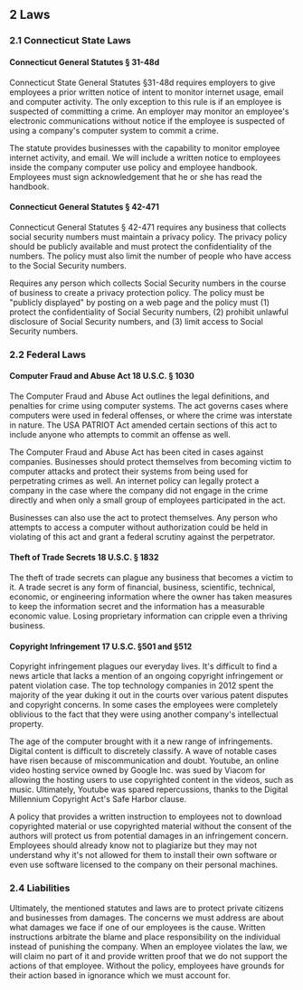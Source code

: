 ## 2 Laws

### 2.1 Connecticut State Laws

#### Connecticut General Statutes § 31-48d

Connecticut State General Statutes §31-48d requires employers to give employees a prior
written notice of intent to monitor internet usage, email and computer activity. The 
only exception to this rule is if an employee is suspected of committing a crime. An 
employer may monitor an employee's electronic communications without notice if the 
employee is suspected of using a company's computer system to commit a crime.

The statute provides businesses with the capability to monitor employee internet
activity, and email. We will include a written notice to employees inside the company
computer use policy and employee handbook. Employees must sign acknowledgement that he
or she has read the handbook. 


#### Connecticut General Statutes § 42-471

Connecticut General Statutes § 42-471 requires any business that collects social
security numbers must maintain a privacy policy. The privacy policy should be publicly
available and must protect the confidentiality of the numbers. The policy must also 
limit the number of people who have access to the Social Security numbers.

Requires any person which collects Social Security numbers in the course of business 
to create a privacy protection policy. The policy must be "publicly displayed" by 
posting on a web page and the policy must (1) protect the confidentiality of Social 
Security numbers, (2) prohibit unlawful disclosure of Social Security numbers, and 
(3) limit access to Social Security numbers.


### 2.2 Federal Laws

#### Computer Fraud and Abuse Act 18 U.S.C. § 1030

The Computer Fraud and Abuse Act outlines the legal definitions, and penalties for
crime using computer systems. The act governs cases where computers were used 
in federal offenses, or where the crime was interstate in nature. The USA 
PATRIOT Act amended certain sections of this act to include anyone who attempts
to commit an offense as well. 

The Computer Fraud and Abuse Act has been cited in cases against companies. 
Businesses should protect themselves from becoming victim to computer attacks and
protect their systems from being used for perpetrating crimes as well. An internet
policy can legally protect a company in the case where the company did not engage
in the crime directly and when only a small group of employees participated in 
the act. 

Businesses can also use the act to protect themselves. Any person who attempts to
access a computer without authorization could be held in violating of this act
and grant a federal scrutiny against the perpetrator. 


#### Theft of Trade Secrets 18 U.S.C. § 1832

The theft of trade secrets can plague any business that becomes a victim to it.
A trade secret is any form of financial, business, scientific, technical, economic,
or engineering information where the owner has taken measures to keep the 
information secret and the information has a measurable economic value. Losing
proprietary information can cripple even a thriving business. 

#### Copyright Infringement 17 U.S.C. §501 and §512

Copyright infringement plagues our everyday lives. It's difficult to find a
news article that lacks a mention of an ongoing  copyright infringement or 
patent violation case. The top technology companies in 2012 spent the majority
of the year duking it out in the courts over various patent disputes and 
copyright concerns. In some cases the employees were completely oblivious
to the fact that they were using another company's intellectual property.

The age of the computer brought with it a new range of infringements. Digital
content is difficult to discretely classify. A wave of notable cases have 
risen because of miscommunication and doubt. Youtube, an online video hosting
service owned by Google Inc. was sued by Viacom for allowing the hosting users
to use copyrighted content in the videos, such as music. Ultimately, Youtube
was spared repercussions, thanks to the Digital Millennium Copyright Act's
Safe Harbor clause. 

A policy that provides a written instruction to employees not to download
copyrighted material or use copyrighted material without the consent of the
authors will protect us from potential damages in an infringement concern.
Employees should already know not to plagiarize but they may not understand
why it's not allowed for them to install their own software or even use
software licensed to the company on their personal machines. 

### 2.4 Liabilities

Ultimately, the mentioned statutes and laws are to protect private citizens
and businesses from damages. The concerns we must address are about what
damages we face if one of our employees is the cause. Written instructions
arbitrate the blame and place responsibility on the individual instead of
punishing the company. When an employee violates the law, we will claim 
no part of it and provide written proof that we do not support the actions
of that employee. Without the policy, employees have grounds for their action
based in ignorance which we must account for. 



